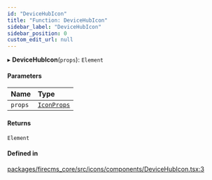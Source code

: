 ```yaml
---
id: "DeviceHubIcon"
title: "Function: DeviceHubIcon"
sidebar_label: "DeviceHubIcon"
sidebar_position: 0
custom_edit_url: null
---
```


▸ **DeviceHubIcon**(`props`): `Element`

#### Parameters

| Name | Type |
| :------ | :------ |
| `props` | [`IconProps`](../types/IconProps.md) |

#### Returns

`Element`

#### Defined in

[packages/firecms_core/src/icons/components/DeviceHubIcon.tsx:3](https://github.com/FireCMSco/firecms/blob/d45f3739/packages/firecms_core/src/icons/components/DeviceHubIcon.tsx#L3)
